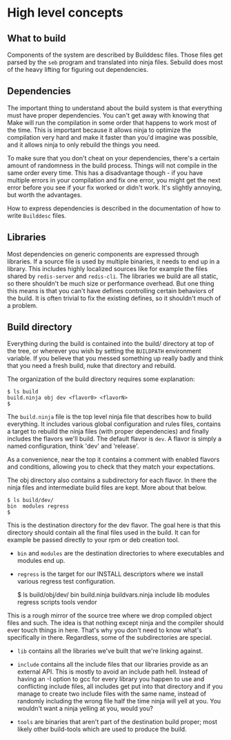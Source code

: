 # High level concepts

## What to build

Components of the system are described by Builddesc files. Those files get
parsed by the `seb` program and translated into ninja files. Sebuild does most
of the heavy lifting for figuring out dependencies.

## Dependencies

The important thing to understand about the build system is that everything
must have proper dependencies. You can't get away with knowing that Make will
run the compilation in some order that happens to work most of the time. This
is important because it allows ninja to optimize the compilation very hard and
make it faster than you'd imagine was possible, and it allows ninja to only
rebuild the things you need.

To make sure that you don't cheat on your dependencies, there's a certain
amount of randomness in the build process. Things will not compile in the same
order every time. This has a disadvantage though - if you have multiple errors
in your compilation and fix one error, you might get the next error before you
see if your fix worked or didn't work. It's slightly annoying, but worth the
advantages.

How to express dependencies is described in the documentation of how to write
`Builddesc` files.

## Libraries

Most dependencies on generic components are expressed through libraries. If a
source file is used by multiple binaries, it needs to end up in a library. This
includes highly localized sources like for example the files shared by
`redis-server` and `redis-cli`. The libraries we build are all static, so there
shouldn't be much size or performance overhead. But one thing this means is
that you can't have defines controlling certain behaviors of the build. It is
often trivial to fix the existing defines, so it shouldn't much of a problem.

## Build directory

Everything during the build is contained into the build/ directory at top of
the tree, or wherever you wish by setting the `BUILDPATH` environment variable.
If you believe that you messed something up really badly and think that you
need a fresh build, nuke that directory and rebuild.

The organization of the build directory requires some explanation:

    $ ls build
    build.ninja obj dev <flavor0> <flavorN>
    $ 

The `build.ninja` file is the top level ninja file that describes how to build
everything. It includes various global configuration and rules files, contains
a target to rebuild the ninja files (with proper dependencies) and finally
includes the flavors we'll build.  The default flavor is `dev`. A flavor is
simply a named configuration, think 'dev' and 'release'.

As a convenience, near the top it contains a comment with enabled flavors and
conditions, allowing you to check that they match your expectations.

The obj directory also contains a subdirectory for each flavor. In there the
ninja files and intermediate build files are kept. More about that below.

    $ ls build/dev/
    bin  modules regress
    $

This is the destination directory for the dev flavor. The goal here is
that this directory should contain all the final files used in the build. It
can for example be passed directly to your rpm or deb creation tool.

* `bin` and `modules` are the destination directories to where executables and
  modules end up.

* `regress` is the target for our INSTALL descriptors where we install various
  regress test configuration.

    $ ls build/obj/dev/
    bin  build.ninja  buildvars.ninja  include  lib  modules regress scripts
    tools  vendor

This is a rough mirror of the source tree where we drop compiled object files
and such. The idea is that nothing except ninja and the compiler should ever
touch things in here. That's why you don't need to know what's specifically in
there. Regardless, some of the subdirectories are special.

* `lib` contains all the libraries we've built that we're linking against.

* `include` contains all the include files that our libraries provide as an
  external API. This is mostly to avoid an include path hell. Instead of having
  an -I option to gcc for every library you happen to use and conflicting
  include files, all includes get put into that directory and if you manage to
  create two include files with the same name, instead of randomly including
  the wrong file half the time ninja will yell at you. You wouldn't want a
  ninja yelling at you, would you?

* `tools` are binaries that aren't part of the destination build proper; most
  likely other build-tools which are used to produce the build.
